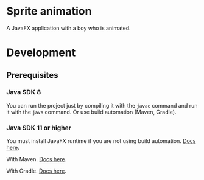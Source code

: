 # Sprite animation

A JavaFX application with a boy who is animated.

# Development
## Prerequisites
### Java SDK 8

You can run the project just by compiling it with the `javac` command and run it with the `java` command. Or use build automation (Maven, Gradle).

### Java SDK 11 or higher

You must install JavaFX runtime if you are not using build automation. [Docs here](https://openjfx.io/openjfx-docs/#install-javafx).

With Maven. [Docs here](https://openjfx.io/openjfx-docs/#maven).

With Gradle. [Docs here](https://openjfx.io/openjfx-docs/#gradle).





